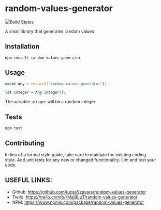 # random-values-generator

[![Build Status](https://travis-ci.org/lucasSzavara/random-values-generator.svg?branch=master)](https://travis-ci.org/lucasSzavara/random-values-generator)

A small library that generates random values

## Installation

`npm install random-values-generator`

## Usage

```javascript
const Any = require('random-values-generator');

let integer = Any.integer();
```

The variable `integer` will be a random integer

## Tests

`npm test`

## Contributing

In lieu of a formal style guide, take care to maintain the existing coding style. Add unit tests for any new or changed functionality. Lint and test your code.

## USEFUL LINKS:

-   Github: https://github.com/lucasSzavara/random-values-generator
-   Trello: https://trello.com/b/rMajBLuT/random-values-generator
-   NPM: https://www.npmjs.com/package/random-values-generator
